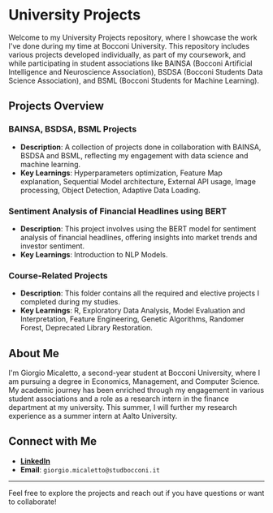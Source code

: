 # University Projects

Welcome to my University Projects repository, where I showcase the work I've done during my time at Bocconi University. This repository includes various projects developed individually, as part of my coursework, and while participating in student associations like BAINSA (Bocconi Artificial Intelligence and Neuroscience Association), BSDSA (Bocconi Students Data Science Association), and BSML (Bocconi Students for Machine Learning).

## Projects Overview

### BAINSA, BSDSA, BSML Projects
- **Description**: A collection of projects done in collaboration with BAINSA, BSDSA and BSML, reflecting my engagement with data science and machine learning.
- **Key Learnings**: Hyperparameters optimization, Feature Map explanation, Sequential Model architecture, External API usage, Image processing, Object Detection, Adaptive Data Loading.

### Sentiment Analysis of Financial Headlines using BERT
- **Description**: This project involves using the BERT model for sentiment analysis of financial headlines, offering insights into market trends and investor sentiment.
-  **Key Learnings**: Introduction to NLP Models.

### Course-Related Projects
- **Description**: This folder contains all the required and elective projects I completed during my studies.
- **Key Learnings**: R, Exploratory Data Analysis, Model Evaluation and Interpretation, Feature Engineering, Genetic Algorithms, Randomer Forest, Deprecated Library Restoration.

## About Me
I'm Giorgio Micaletto, a second-year student at Bocconi University, where I am pursuing a degree in Economics, Management, and Computer Science. My academic journey has been enriched through my engagement in various student associations and a role as a research intern in the finance department at my university. This summer, I will further my research experience as a summer intern at Aalto University.

## Connect with Me

- [**LinkedIn**](linkedin.com/in/giorgio-micaletto/)
- **Email**: `giorgio.micaletto@studbocconi.it`

---

Feel free to explore the projects and reach out if you have questions or want to collaborate!


